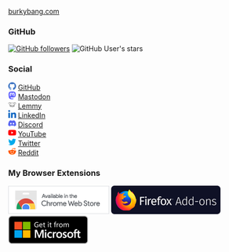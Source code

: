 [burkybang.com](https://burkybang.com)

### GitHub

[![GitHub followers](https://img.shields.io/github/followers/burkybang?style=social)](https://github.com/burkybang?tab=followers)
![GitHub User's stars](https://img.shields.io/github/stars/burkybang?style=social)

### Social

![GitHub](https://github.com/burkybang/burkybang/raw/master/Images/github16.png "GitHub") [GitHub](https://github.com/burkybang "GitHub")  
![Mastodon](https://github.com/burkybang/burkybang/raw/master/Images/mastodon16.png "Mastodon") [Mastodon](https://mastodon.social/@burkybang "Mastodon")  
![Lemmy](https://github.com/burkybang/burkybang/raw/master/Images/lemmy16.png "Lemmy") [Lemmy](https://lemmy.world/u/burkybang "Lemmy")  
![LinkedIn](https://github.com/burkybang/burkybang/raw/master/Images/linkedin16.png "LinkedIn") [LinkedIn](https://linkedin.com/in/burkybang "LinkedIn")  
![Discord](https://github.com/burkybang/burkybang/raw/master/Images/discord16.png "Discord") [Discord](https://discord.gg/MzdmCVtA "Discord")  
![YouTube](https://github.com/burkybang/burkybang/raw/master/Images/youtube16.png "YouTube") [YouTube](https://youtube.com/burkybang "YouTube")  
![Twitter](https://github.com/burkybang/burkybang/raw/master/Images/twitter16.png "Twitter") [Twitter](https://twitter.com/burkybang "Twitter")  
![Reddit](https://github.com/burkybang/burkybang/raw/master/Images/reddit16.png "Reddit") [Reddit](https://reddit.com/u/burkybang "Reddit")

### My Browser Extensions

[![My Google Chrome Extensions](https://github.com/burkybang/burkybang/raw/master/Images/chrome-web-store.png "My Google Chrome Extensions")](https://chrome.google.com/webstore/search/burkybang?_category=extensions)
[![My Firefox Add-ons](https://github.com/burkybang/burkybang/raw/master/Images/firefox-add-ons.png "My Firefox Add-ons")](https://addons.mozilla.org/en-US/firefox/user/15053510/)
[![My Edge Add-ons](https://github.com/burkybang/burkybang/raw/master/Images/microsoft-store.png "My Edge Add-ons")](https://microsoftedge.microsoft.com/addons/search?developer=burkybang)